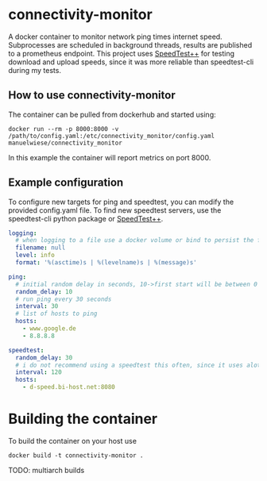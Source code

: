 # connectivity-monitor

A docker container to monitor network ping times internet speed.
Subprocesses are scheduled in background threads, results are published
to a prometheus endpoint. This project uses [SpeedTest++](https://github.com/taganaka/SpeedTest) for testing download and upload speeds, since it was more reliable than speedtest-cli during my tests.

## How to use connectivity-monitor

The container can be pulled from dockerhub and started using:
```console
docker run --rm -p 8000:8000 -v /path/to/config.yaml:/etc/connectivity_monitor/config.yaml manuelwiese/connectivity_monitor
```
In this example the container will report metrics on port 8000.

## Example configuration

To configure new targets for ping and speedtest, you can modify the provided config.yaml file.
To find new speedtest servers, use the speedtest-cli python package or [SpeedTest++](https://github.com/taganaka/SpeedTest).

```yaml
logging:
  # when logging to a file use a docker volume or bind to persist the file
  filename: null
  level: info
  format: '%(asctime)s | %(levelname)s | %(message)s'

ping:
  # initial random delay in seconds, 10->first start will be between 0 and 10 seconds
  random_delay: 10
  # run ping every 30 seconds
  interval: 30
  # list of hosts to ping
  hosts:
    - www.google.de
    - 8.8.8.8

speedtest:
  random_delay: 30
  # i do not recommend using a speedtest this often, since it uses alot of bandwidth
  interval: 120
  hosts:
    - d-speed.bi-host.net:8080
```

# Building the container

To build the container on your host use

```console
docker build -t connectivity-monitor .
```

TODO: multiarch builds